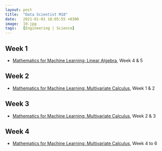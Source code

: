 ```yaml
---
layout: post
title:  "Data Scientist M18"
date:   2021-01-01 18:05:55 +0300
image:  19.jpg
tags:   [Engineering | Science]
---
```

## Week 1
- [Mathematics for Machine Learning: Linear Algebra](https://www.coursera.org/learn/linear-algebra-machine-learning), Week 4 & 5

## Week 2
- [Mathematics for Machine Learning: Multivariate Calculus](https://www.coursera.org/learn/multivariate-calculus-machine-learning?ranMID=40328&ranEAID=ZbA30aiKocg&ranSiteID=ZbA30aiKocg-omujR7Ro.bKsWmJEwK7H4Q&siteID=ZbA30aiKocg-omujR7Ro.bKsWmJEwK7H4Q&utm_content=10&utm_medium=partners&utm_source=linkshare&utm_campaign=ZbA30aiKocg), Week 1 & 2

## Week 3
- [Mathematics for Machine Learning: Multivariate Calculus](https://www.coursera.org/learn/multivariate-calculus-machine-learning?ranMID=40328&ranEAID=ZbA30aiKocg&ranSiteID=ZbA30aiKocg-omujR7Ro.bKsWmJEwK7H4Q&siteID=ZbA30aiKocg-omujR7Ro.bKsWmJEwK7H4Q&utm_content=10&utm_medium=partners&utm_source=linkshare&utm_campaign=ZbA30aiKocg), Week 2 & 3

## Week 4
- [Mathematics for Machine Learning: Multivariate Calculus](https://www.coursera.org/learn/multivariate-calculus-machine-learning?ranMID=40328&ranEAID=ZbA30aiKocg&ranSiteID=ZbA30aiKocg-omujR7Ro.bKsWmJEwK7H4Q&siteID=ZbA30aiKocg-omujR7Ro.bKsWmJEwK7H4Q&utm_content=10&utm_medium=partners&utm_source=linkshare&utm_campaign=ZbA30aiKocg), Week 4 to 6


[jekyll-docs]: https://jekyllrb.com/docs/home
[jekyll-gh]:   https://github.com/jekyll/jekyll
[jekyll-talk]: https://talk.jekyllrb.com/
